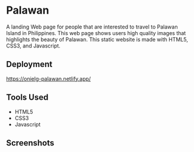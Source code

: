 # Palawan

A landing Web page for people that are interested to travel to Palawan Island in Philippines. This web page shows users high quality images that highlights the beauty of Palawan. This static website is made with HTML5, CSS3, and Javascript.

## Deployment

https://onielg-palawan.netlify.app/

## Tools Used

- HTML5
- CSS3
- Javascript

## Screenshots
